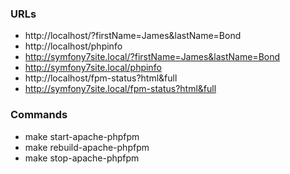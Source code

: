 ### URLs

- http://localhost/?firstName=James&lastName=Bond
- http://localhost/phpinfo
- http://symfony7site.local/?firstName=James&lastName=Bond
- http://symfony7site.local/phpinfo
- http://localhost/fpm-status?html&full
- http://symfony7site.local/fpm-status?html&full

### Commands

-  make start-apache-phpfpm
-  make rebuild-apache-phpfpm
-  make stop-apache-phpfpm